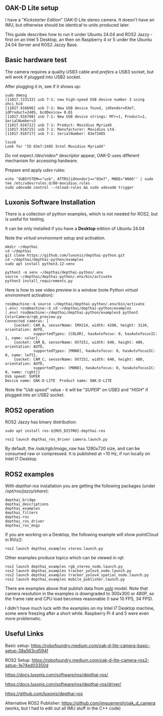 ## OAK-D Lite setup

I have a "_Kickstarter Edition_" OAK-D Lite stereo camera. It doesn't have an IMU, but otherwise should be identical to units produced later.

This guide describes how to run it under Ubuntu 24.04 and ROS2 Jazzy - first on an Intel 5 Desktop, an then on Raspberry 4 or 5 under the Ubuntu 24.04 Server and ROS2 Jazzy Base.

## Basic hardware test

The camera requires a quality USB3 cable and _prefers_ a USB3 socket, but will work if plugged into USB2 socket. 

After plugging it in, see if it shows up:
```
sudo dmesg
[11017.723133] usb 7-1: new high-speed USB device number 3 using xhci_hcd
[11017.916696] usb 7-1: New USB device found, idVendor=03e7, idProduct=2485, bcdDevice= 0.01
[11017.916708] usb 7-1: New USB device strings: Mfr=1, Product=2, SerialNumber=3
[11017.916712] usb 7-1: Product: Movidius MyriadX
[11017.916715] usb 7-1: Manufacturer: Movidius Ltd.
[11017.916717] usb 7-1: SerialNumber: 03e72485

lsusb
Look for "ID 03e7:2485 Intel Movidius MyriadX"
```
Do not expect _/dev/video*_ descriptor appear, OAK-D uses different mechanism for accessing hardware.

Prepare and apply _udev_ rules:
```
echo 'SUBSYSTEM=="usb", ATTRS{idVendor}=="03e7", MODE="0666"' | sudo tee /etc/udev/rules.d/80-movidius.rules
sudo udevadm control --reload-rules && sudo udevadm trigger
```

## Luxonis Software Installation

There is a collection of python examples, which is not needed for ROS2, but is useful for testing. 

It can be only installed if you have a **Desktop** edition of Ubuntu 24.04

Note the _virtual environment_ setup and activation.
```
mkdir ~/depthai
cd ~/depthai
git clone https://github.com/luxonis/depthai-python.git
cd ~/depthai/depthai-python/examples
sudo apt install python3.12-venv

python3 -m venv ~/depthai/depthai-python/.env
source ~/depthai/depthai-python/.env/bin/activate
python3 install_requirements.py
```
Here is how to see video preview in a window (note Python _virtual environment_ activation): 
```
ros@machine:~$ source ~/depthai/depthai-python/.env/bin/activate
(.env) ros@machine:~$ cd ~/depthai/depthai-python/examples
(.env) ros@machine:~/depthai/depthai-python/examples$ python3 ColorCamera/rgb_preview.py
Connected cameras: [
    {socket: CAM_A, sensorName: IMX214, width: 4208, height: 3120, orientation: AUTO,
             supportedTypes: [COLOR], hasAutofocus: 0, hasAutofocusIC: 1, name: color},
    {socket: CAM_B, sensorName: OV7251, width: 640, height: 480, orientation: AUTO,
             supportedTypes: [MONO], hasAutofocus: 0, hasAutofocusIC: 0, name: left},
    {socket: CAM_C, sensorName: OV7251, width: 640, height: 480, orientation: AUTO,
             supportedTypes: [MONO], hasAutofocus: 0, hasAutofocusIC: 0, name: right}]
Usb speed: SUPER
Device name: OAK-D-LITE  Product name: OAK-D-LITE
```
Note the "_Usb speed_" value - it will be "_SUPER_" on USB3 and "_HIGH_" if plugged into an USB2 socket.

## ROS2 operation

ROS2 Jazzy has binary distribution:
```
sudo apt install ros-${ROS_DISTRO}-depthai-ros

ros2 launch depthai_ros_driver camera.launch.py
```
By default, the */oak/rgb/image_raw* has 1280x720 size, and can be consumed raw or compressed. It is published at ~10 Hz, if run locally on Intel I7 Desktop.

## ROS2 examples

With *depthai-ros* installation you are getting the following packages (under */opt/ros/jazzy/share*):

	depthai_bridge
	depthai_descriptions
	depthai_examples
	depthai_filters
	depthai-ros
	depthai_ros_driver
	depthai_ros_msgs

If you are working on a Desktop, the following example will show *pointCloud* in RViz2:

    ros2 launch depthai_examples stereo.launch.py

Other examples produce topics which can be viewed in _rqt_:
    
    ros2 launch depthai_examples rgb_stereo_node.launch.py
    ros2 launch depthai_examples tracker_yolov4_node.launch.py
    ros2 launch depthai_examples tracker_yolov4_spatial_node.launch.py
    ros2 launch depthai_examples mobile_publisher.launch.py

There are examples above that publish data from [_yolo_](https://encord.com/blog/yolo-object-detection-guide/) model. Note that camera resolution in the examples is downgraded to 300x300 or 480P, so the frame rate and CPU load becomes reasonable (I saw 10 FPS, 34 FPS).

I didn't have much luck with the examples on my Intel I7 Desktop machine, some were freezing after a short while. Raspberry Pi 4 and 5 were even more problematic. 

## Useful Links

Basic setup: https://robofoundry.medium.com/oak-d-lite-camera-basic-setup-38a563cd594f

ROS2 Setup: https://robofoundry.medium.com/oak-d-lite-camera-ros2-setup-1e74ed03350d

https://docs.luxonis.com/software/ros/depthai-ros/

https://docs.luxonis.com/software/ros/depthai-ros/driver/

https://github.com/luxonis/depthai-ros

Alternative ROS2 Publisher: https://github.com/jmguerreroh/oak_d_camera  (works, but I had to edit out all IMU stuff in the C++ code)

